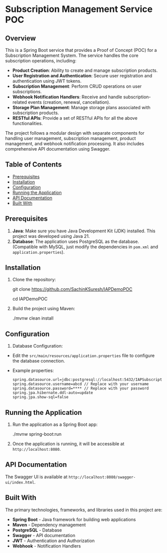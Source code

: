 # Subscription Management Service POC

## Overview
This is a Spring Boot service that provides a Proof of Concept (POC) for a Subscription Management System. The service handles the core subscription operations, including:

- **Product Creation**: Ability to create and manage subscription products.
- **User Registration and Authentication**: Secure user registration and authentication using JWT tokens.
- **Subscription Management**: Perform CRUD operations on user subscriptions.
- **Webhook Notification Handlers**: Receive and handle subscription-related events (creation, renewal, cancellation).
- **Storage Plan Management**: Manage storage plans associated with subscription products.
- **RESTful APIs**: Provide a set of RESTful APIs for all the above functionalities.

The project follows a modular design with separate components for handling user management, subscription management, product management, and webhook notification processing. It also includes comprehensive API documentation using Swagger.


## Table of Contents
- [Prerequisites](#prerequisites)
- [Installation](#installation)
- [Configuration](#configuration)
- [Running the Application](#running-the-application)
- [API Documentation](#api-documentation)
- [Built With](#built-with)

## Prerequisites
1. **Java**: Make sure you have Java Development Kit (JDK) installed. This project was developed using Java 21.
2. **Database**: The application uses PostgreSQL as the database. (Compatible with MySQL, just modify the dependencies in `pom.xml` and `application.properties`).

## Installation
1. Clone the repository:

	git clone https://github.com/SachinKSuresh/IAPDemoPOC 

	cd IAPDemoPOC

2. Build the project using Maven:

	./mvnw clean install

## Configuration
1. Database Configuration:
- Edit the `src/main/resources/application.properties` file to configure the database connection.
- Example properties:

  
	  spring.datasource.url=jdbc:postgresql://localhost:5432/IAPSubscriptionManagementDemo
	  spring.datasource.username=abcd // Replace with your username
	  spring.datasource.password=**** // Replace with your password
	  spring.jpa.hibernate.ddl-auto=update
	  spring.jpa.show-sql=false
  

## Running the Application
1. Run the application as a Spring Boot app:

	./mvnw spring-boot:run

2. Once the application is running, it will be accessible at `http://localhost:8080`.

## API Documentation
The Swagger UI is available at `http://localhost:8080/swagger-ui/index.html`.

## Built With
The primary technologies, frameworks, and libraries used in this project are:
- **Spring Boot** - Java framework for building web applications
- **Maven** - Dependency management
- **PostgreSQL** - Database
- **Swagger** - API documentation
- **JWT** - Authentication and Authorization
- **Webhook** - Notification Handlers


